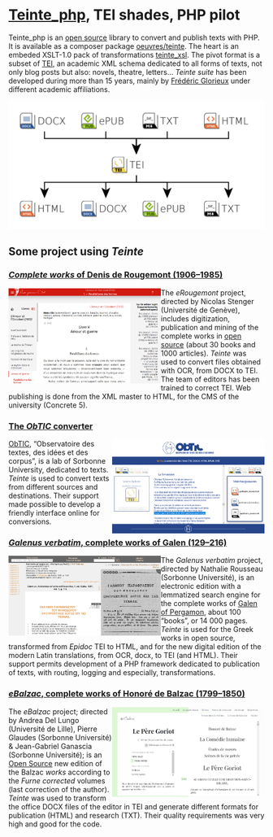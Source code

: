 # [Teinte_php](https://github.com/oeuvres/teinte_php), TEI shades, PHP pilot

Teinte_php is an [open source](https://github.com/oeuvres/teinte_php) library to convert and publish texts with PHP. It is available as a composer package [oeuvres/teinte](https://packagist.org/packages/oeuvres/teinte). The heart is an embeded XSLT-1.0 pack of transformations [teinte_xsl](https://github.com/oeuvres/teinte_xsl). The pivot format is a subset of [TEI](https://tei-c.org/release/docs/tei-p5-docs/en/html/REF-ELEMENTS.html), an academic XML schema dedicated to all forms of texts, not only blog posts but also: novels, theatre, letters… *Teinte suite* has been developed during more than 15 years, mainly by <a onmouseover="this.href='mailto'+'\x3A'+'frederic.glorieux'+'\x40'+'fictif.org'" href="#">Frédéric Glorieux</a> under different academic affiliations.

![Teinte xsl](docs/teinte_xsl.png)


## Some project using *Teinte*

### [*Complete works* of Denis de Rougemont (1906–1985)](https://www.unige.ch/rougemont/)

<a  href="https://www.unige.ch/rougemont/"><img width="300px" align="left" src="docs/rougemont_teinte.png"  alt="Rougemont"/></a> The *eRougemont* project, directed by Nicolas Stenger (Université de Genève), includes digitization, publication and mining of the complete works in [open source](https://github.com/erougemont/) (about 30 books and 1000 articles). *Teinte* was used to convert files obtained with OCR, from DOCX to TEI. The team of editors has been trained to correct TEI. Web publishing is done from the XML master to HTML, for the CMS of the university (Concrete 5). 


### [The *ObTIC* converter](https://obtic.huma-num.fr/teinte/)


<a href="https://obtic.huma-num.fr/teinte/"><img src="docs/obtic_teinte.png"  width="300px" align="right" alt="ObTIC"/></a> [ObTIC](https://obtic.sorbonne-universite.fr/), “Observatoire des textes, des idées et des corpus”, is a lab of Sorbonne University, dedicated to texts. *Teinte* is used to convert texts from different sources and destinations. Their support made possible to develop a friendly interface online for conversions.



### [*Galenus verbatim*, complete works of Galen (129–216)](https://galenus-verbatim.huma-num.fr/)

<a href="https://galenus-verbatim.huma-num.fr/"><img src="docs/galenus_teinte.png"  width="300px" align="left"  alt="Galenus Verbatim"/></a> The *Galenus verbatim* project, directed by Nathalie Rousseau (Sorbonne Université), is an electronic edition with a lemmatized search engine for the complete works of [Galen of Pergamon](https://en.wikipedia.org/wiki/Galen), about 100 “books”, or 14 000 pages. *Teinte* is used for the Greek works in open source, transformed from *Epidoc* TEI to HTML, and for the new digital edition of the modern Latin translations, from OCR, docx, to TEI (and HTML). Their support permits development of a PHP framework dedicated to publication of texts, with routing, logging and especially, transformations.


### [*eBalzac*, complete works of Honoré de Balzac (1799–1850)](https://www.ebalzac.com/)

<a href="https://www.ebalzac.com/"><img src="docs/ebalzac_teinte.png"  width="300px" align="right" alt="eBalzac"/></a> The *eBalzac* project; directed by Andrea Del Lungo (Université de Lille), Pierre Glaudes (Sorbonne Université) & Jean-Gabriel Ganascia (Sorbonne Université); is an  [Open Source](https://github.com/ebalzac/FC) new edition of the Balzac *works* according to the *Furne corrected* volumes (last correction of the author). *Teinte* was used to transform the office DOCX files of the editor in TEI and generate different formats for publication (HTML) and research (TXT). Their quality requirements was very high and good for the code.


